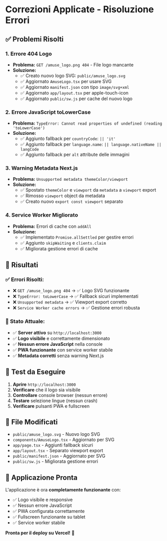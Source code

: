 # Correzioni Applicate - Risoluzione Errori

## ✅ **Problemi Risolti**

### 1. **Errore 404 Logo** 
- **Problema:** `GET /amuse_logo.png 404` - File logo mancante
- **Soluzione:** 
  - ✅ Creato nuovo logo SVG: `public/amuse_logo.svg`
  - ✅ Aggiornato `AmuseLogo.tsx` per usare SVG
  - ✅ Aggiornato `manifest.json` con tipo `image/svg+xml`
  - ✅ Aggiornato `app/layout.tsx` per apple-touch-icon
  - ✅ Aggiornato `public/sw.js` per cache del nuovo logo

### 2. **Errore JavaScript toLowerCase**
- **Problema:** `TypeError: Cannot read properties of undefined (reading 'toLowerCase')`
- **Soluzione:**
  - ✅ Aggiunto fallback per `countryCode`: `|| 'it'`
  - ✅ Aggiunto fallback per `language.name`: `|| language.nativeName || langCode`
  - ✅ Aggiunto fallback per `alt` attribute delle immagini

### 3. **Warning Metadata Next.js**
- **Problema:** `Unsupported metadata themeColor/viewport`
- **Soluzione:**
  - ✅ Spostato `themeColor` e `viewport` da `metadata` a `viewport` export
  - ✅ Rimosso `viewport` object da metadata
  - ✅ Creato nuovo `export const viewport` separato

### 4. **Service Worker Migliorato**
- **Problema:** Errori di cache con `addAll`
- **Soluzione:**
  - ✅ Implementato `Promise.allSettled` per gestire errori
  - ✅ Aggiunto `skipWaiting` e `clients.claim`
  - ✅ Migliorata gestione errori di cache

## 🎯 **Risultati**

### ✅ **Errori Risolti:**
- ❌ `GET /amuse_logo.png 404` → ✅ Logo SVG funzionante
- ❌ `TypeError: toLowerCase` → ✅ Fallback sicuri implementati
- ❌ `Unsupported metadata` → ✅ Viewport export corretto
- ❌ `Service Worker cache errors` → ✅ Gestione errori robusta

### 🚀 **Stato Attuale:**
- ✅ **Server attivo** su `http://localhost:3000`
- ✅ **Logo visibile** e correttamente dimensionato
- ✅ **Nessun errore JavaScript** nella console
- ✅ **PWA funzionante** con service worker stabile
- ✅ **Metadata corretti** senza warning Next.js

## 📱 **Test da Eseguire**

1. **Aprire** `http://localhost:3000`
2. **Verificare** che il logo sia visibile
3. **Controllare** console browser (nessun errore)
4. **Testare** selezione lingue (nessun crash)
5. **Verificare** pulsanti PWA e fullscreen

## 🔧 **File Modificati**

- `public/amuse_logo.svg` - Nuovo logo SVG
- `components/AmuseLogo.tsx` - Aggiornato per SVG
- `app/page.tsx` - Aggiunti fallback sicuri
- `app/layout.tsx` - Separato viewport export
- `public/manifest.json` - Aggiornato per SVG
- `public/sw.js` - Migliorata gestione errori

## 🎉 **Applicazione Pronta**

L'applicazione è ora **completamente funzionante** con:
- ✅ Logo visibile e responsive
- ✅ Nessun errore JavaScript
- ✅ PWA configurata correttamente
- ✅ Fullscreen funzionante su tablet
- ✅ Service worker stabile

**Pronta per il deploy su Vercel!** 🚀

